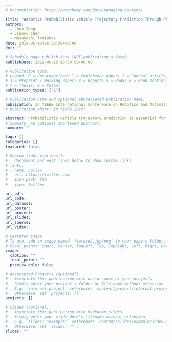 ```yaml
---
# Documentation: https://wowchemy.com/docs/managing-content/

title: "Adaptive Probabilistic Vehicle Trajectory Prediction Through Physically Feasible Bayesian Recurrent Neural Network"
authors:
  - Chen Tang
  - Jianyu Chen
  - Masayoshi Tomizuka
date: 2019-05-15T16:30:50+08:00
doi: ""

# Schedule page publish date (NOT publication's date).
publishDate: 2019-05-15T16:30:50+08:00

# Publication type.
# Legend: 0 = Uncategorized; 1 = Conference paper; 2 = Journal article;
# 3 = Preprint / Working Paper; 4 = Report; 5 = Book; 6 = Book section;
# 7 = Thesis; 8 = Patent
publication_types: ["1"]

# Publication name and optional abbreviated publication name.
publication: In *IEEE International Conference on Robotics and Automation* (**ICRA**), 2019
# publication_short: In *IROS 2022*

abstract: Probabilistic vehicle trajectory prediction is essential for robust safety of autonomous driving. Current methods for long-term trajectory prediction cannot guarantee the physical feasibility of predicted distribution. Moreover, their models cannot adapt to the driving policy of the predicted target human driver. In this work, we propose to overcome these two shortcomings by a Bayesian recurrent neural network model consisting of Bayesian-neural-network-based policy model and known physical model of the scenario. Bayesian neural network can ensemble complicated output distribution, enabling rich family of trajectory distribution. The embedded physical model ensures feasibility of the distribution. Moreover, the adopted gradient-based training method allows direct optimization for better performance in long prediction horizon. Furthermore, a particle-filter-based parameter adaptation algorithm is designed to adapt the policy Bayesian neural network to the predicted target online. Effectiveness of the proposed methods is verified with a toy example with multi-modal stochastic feedback gain and naturalistic car following data.
# Summary. An optional shortened abstract.
summary: ""

tags: []
categories: []
featured: false

# Custom links (optional).
#   Uncomment and edit lines below to show custom links.
# links:
# - name: Follow
#   url: https://twitter.com
#   icon_pack: fab
#   icon: twitter

url_pdf:
url_code:
url_dataset:
url_poster:
url_project:
url_slides:
url_source:
url_video:

# Featured image
# To use, add an image named `featured.jpg/png` to your page's folder. 
# Focal points: Smart, Center, TopLeft, Top, TopRight, Left, Right, BottomLeft, Bottom, BottomRight.
image:
  caption: ""
  focal_point: ""
  preview_only: false

# Associated Projects (optional).
#   Associate this publication with one or more of your projects.
#   Simply enter your project's folder or file name without extension.
#   E.g. `internal-project` references `content/project/internal-project/index.md`.
#   Otherwise, set `projects: []`.
projects: []

# Slides (optional).
#   Associate this publication with Markdown slides.
#   Simply enter your slide deck's filename without extension.
#   E.g. `slides: "example"` references `content/slides/example/index.md`.
#   Otherwise, set `slides: ""`.
slides: ""
---
```

